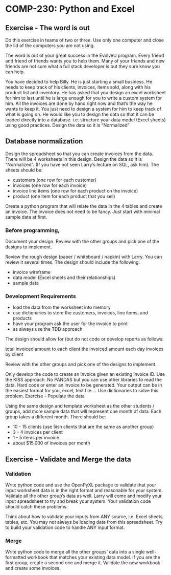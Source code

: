 # COMP-230: Python and Excel

## Exercise - The word is out

Do this exercise in teams of two or three. Use only one computer and close the lid of the computers you are not using. 

The word is out of your great success in the EvolveU program. Every friend and friend of friends wants you to help them. Many of your friends and new friends are not sure what a full stack developer is but they sure know you can help.

You have decided to help Billy. He is just starting a small business. He needs to keep track of his clients, invoices, items sold, along with his product list and inventory. He has asked that you design an excel worksheet for him to last until he is large enough for you to write a custom system for him. All the invoices are done by hand right now and that’s the way he wants to keep it. You just need to design a system for him to keep track of what is going on. He would like you to design the data so that it can be loaded directly into a database. i.e. structure your data model (Excel sheets) using good practices.  Design the data so it is “Normalized”

## Database normalization

Design the spreadsheet so that you can create invoices from the data. There will be 4 worksheets in this design. Design the data so it is “Normalized”. (If you have not seen Larry’s lecture on SQL, ask him). The sheets should be:

* customers (one row for each customer)
* invoices (one row for each invoice)
* invoice line items (one row for each product on the invoice)
* product (one item for each product that you sell)

Create a python program that will relate the data in the 4 tables and create an invoice. The invoice does not need to be fancy. Just start with minimal sample data at first.

### Before programming, 

Document your design. Review with the other groups and pick one of the designs to implement.

Review the rough design (paper / whiteboard / napkin) with Larry. You can review it several times. The design should include the following:

* invoice wireframe
* data model (Excel sheets and their relationships)
* sample data

### Development Requirements

* load the data from the worksheet into memory
* use dictionaries to store the customers, invoices, line items, and products
* have your program ask the user for the invoice to print
* as always use the TDD approach

The design should allow for (but do not code or develop reports as follows:

total invoiced amount to each client
the invoiced amount each day
invoices by client

Review with the other groups and pick one of the designs to implement.

Only develop the code to create an Invoice given an existing invoice ID. Use the KISS approach. No PANDAS but you can use other libraries to read the data. Hard code or enter an invoice to be generated. Your output can be in the easiest format for you, excel, text file.... Use dictionaries to solve this problem.
Exercise - Populate the data

Using the same design and template worksheet as the other students / groups, add more sample data that will represent one month of data. Each group takes a different month. There should be:

* 10 - 15 clients (use 5ish clients that are the same as another group)
* 3 - 4 invoices per client
* 1 - 5 items per invoice
* about $15,000 of invoices per month

## Exercise - Validate and Merge the data

### Validation

Write python code and use the OpenPyXL package to validate that your input worksheet data is in the right format and reasonable for your system. Validate all the other group’s data as well.  Larry will come and modify your input spreadsheet to try and break your system.  Your validation code should catch these problems.

Think about how to validate your inputs from ANY source, i.e. Excel sheets, tables, etc.  You may not always be loading data from this spreadsheet.  Try to build your validation code to handle ANY input format.

### Merge

Write python code to merge all the other groups’ data into a single well-formatted workbook that matches your existing data model. If you are the first group, create a second one and merge it.  Validate the new workbook and create some invoices.
